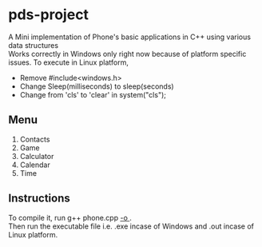 # pds-project
 A Mini implementation of Phone's basic applications in C++ using various data structures
  <br /> Works correctly in Windows only right now because of platform specific issues.
 To execute in Linux platform,
 * Remove #include<windows.h> 
 * Change Sleep(milliseconds) to sleep(seconds)
 * Change from 'cls' to 'clear' in system("cls");

## Menu
1. Contacts
2. Game
3. Calculator
4. Calendar
5. Time

## Instructions 
 To compile it, run g++ phone.cpp [-o <file>](Optional).
  <br /> Then run the executable file i.e. .exe incase of Windows and .out incase of Linux platform.
